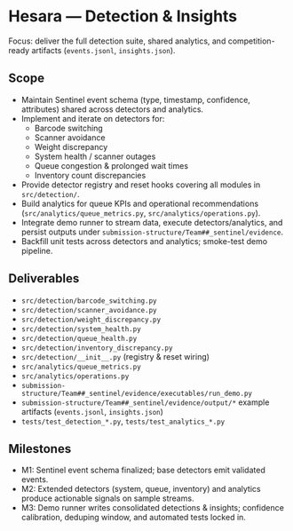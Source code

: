 # Hesara — Detection & Insights

Focus: deliver the full detection suite, shared analytics, and competition-ready artifacts (`events.jsonl`, `insights.json`).

## Scope
- Maintain Sentinel event schema (type, timestamp, confidence, attributes) shared across detectors and analytics.
- Implement and iterate on detectors for:
  - Barcode switching
  - Scanner avoidance
  - Weight discrepancy
  - System health / scanner outages
  - Queue congestion & prolonged wait times
  - Inventory count discrepancies
- Provide detector registry and reset hooks covering all modules in `src/detection/`.
- Build analytics for queue KPIs and operational recommendations (`src/analytics/queue_metrics.py`, `src/analytics/operations.py`).
- Integrate demo runner to stream data, execute detectors/analytics, and persist outputs under `submission-structure/Team##_sentinel/evidence`.
- Backfill unit tests across detectors and analytics; smoke-test demo pipeline.

## Deliverables
- `src/detection/barcode_switching.py`
- `src/detection/scanner_avoidance.py`
- `src/detection/weight_discrepancy.py`
- `src/detection/system_health.py`
- `src/detection/queue_health.py`
- `src/detection/inventory_discrepancy.py`
- `src/detection/__init__.py` (registry & reset wiring)
- `src/analytics/queue_metrics.py`
- `src/analytics/operations.py`
- `submission-structure/Team##_sentinel/evidence/executables/run_demo.py`
- `submission-structure/Team##_sentinel/evidence/output/*` example artifacts (`events.jsonl`, `insights.json`)
- `tests/test_detection_*.py`, `tests/test_analytics_*.py`

## Milestones
- M1: Sentinel event schema finalized; base detectors emit validated events.
- M2: Extended detectors (system, queue, inventory) and analytics produce actionable signals on sample streams.
- M3: Demo runner writes consolidated detections & insights; confidence calibration, deduping window, and automated tests locked in.
